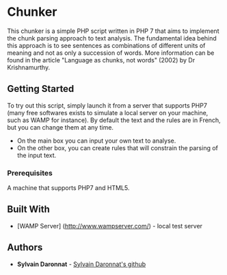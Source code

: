 # Chunker

This chunker is a simple PHP script written in PHP 7 that aims to implement the chunk parsing approach to text analysis.
The fundamental idea behind this approach is to see sentences as combinations of different units of meaning and not as only a succession of words.
More information can be found in the article "Language as chunks, not words" (2002) by Dr Krishnamurthy.

## Getting Started

To try out this script, simply launch it from a server that supports PHP7 (many free softwares exists to simulate a local server on your machine, such as WAMP for instance). 
By default the text and the rules are in French, but you can change them at any time.
* On the main box you can input your own text to analyse.
* On the other box, you can create rules that will constrain the parsing of the input text.


### Prerequisites

A machine that supports PHP7 and HTML5.

## Built With

* [WAMP Server] (http://www.wampserver.com/) - local test server

## Authors

* **Sylvain Daronnat** - [Sylvain Daronnat's github](https://github.com/Daronnat)
